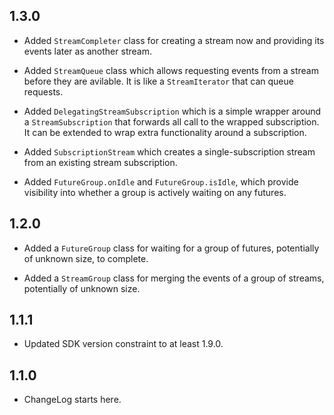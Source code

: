 ## 1.3.0

- Added `StreamCompleter` class for creating a stream now and providing its
  events later as another stream.

- Added `StreamQueue` class which allows requesting events from a stream
  before they are avilable. It is like a `StreamIterator` that can queue
  requests.

- Added `DelegatingStreamSubscription` which is a simple wrapper around
  a `StreamSubscription` that forwards all call to the wrapped subscription.
  It can be extended to wrap extra functionality around a subscription.

- Added `SubscriptionStream` which creates a single-subscription stream
  from an existing stream subscription.

- Added `FutureGroup.onIdle` and `FutureGroup.isIdle`, which provide visibility
  into whether a group is actively waiting on any futures.

## 1.2.0

- Added a `FutureGroup` class for waiting for a group of futures, potentially of
  unknown size, to complete.

- Added a `StreamGroup` class for merging the events of a group of streams,
  potentially of unknown size.

## 1.1.1

- Updated SDK version constraint to at least 1.9.0.

## 1.1.0

- ChangeLog starts here.
